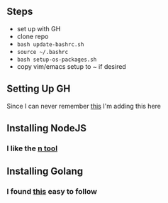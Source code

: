 
## Steps
- set up with GH
- clone repo
- `bash update-bashrc.sh`
- `source ~/.bashrc`
- `bash setup-os-packages.sh`
- copy vim/emacs setup to ~ if desired

## Setting Up GH
Since I can never remember [this](https://help.github.com/en/github/authenticating-to-github/connecting-to-github-with-ssh) I'm adding this here

## Installing NodeJS
### I like the [n tool](https://github.com/tj/n)

## Installing Golang
### I found [this](https://www.tecmint.com/install-go-in-linux/) easy to follow


